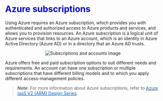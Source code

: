 <h1><strong><span style="color: #0000CD;">Azure subscriptions</span></strong></h1>

Using Azure requires an Azure subscription, which provides you with authenticated and authorized access to Azure products and services, and allows you to provision resources. An Azure subscription is a logical unit of Azure services that links to an Azure account, which is an identity in Azure Active Directory (Azure AD) or in a directory that an Azure AD trusts.

<p style="text-align:center;">
<img src="../Linked_Image_Files/0402-subscriptions-and-accounts.png" alt="Subscriptions and accounts image">
</p>

Azure offers free and paid subscription options to suit different needs and requirements. An account can have one subscription or multiple subscriptions that have different billing models and to which you apply different access-management policies.

> **Note**: For more information about Azure subscriptions, refer to <a href="https://social.technet.microsoft.com/wiki/contents/articles/33800.azure-iaas-v2-arm-design-series-azure-subscriptions.aspx" target="_blank"><span style="color: #0066cc;" color="#0066cc">Azure IaaS V2 (ARM) Design Series</span></a>.